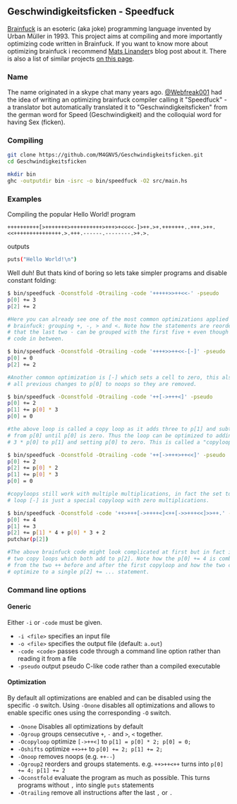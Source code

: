 ## Geschwindigkeitsficken - Speedfuck

[Brainfuck](https://en.wikipedia.org/wiki/Brainfuck) is an esoteric (aka joke)
programming language invented by Urban Müller in 1993. This project aims at
compiling and more importantly optimizing code written in Brainfuck. If you
want to know more about optimizing brainfuck i recommend [Mats Linander](http://calmerthanyouare.org/2015/01/07/optimizing-brainfuck.html)s blog
post about it. There is also a list of similar projects [on this page](https://github.com/lifthrasiir/esotope-bfc/wiki/Comparison).

### Name

The name originated in a skype chat many years ago. [@Webfreak001](https://github.com/WebFreak001) had the idea of
writing an optimizing brainfuck compiler calling it "Speedfuck" - a translator
bot automatically translated it to "Geschwindigkeitsficken" from the german word
for Speed (Geschwindigkeit) and the colloquial word for having Sex (ficken).

### Compiling

```sh
git clone https://github.com/M4GNV5/Geschwindigkeitsficken.git
cd Geschwindigkeitsficken

mkdir bin
ghc -outputdir bin -isrc -o bin/speedfuck -O2 src/main.hs
```

### Examples

Compiling the popular Hello World! program
```b
++++++++++[>+++++++>++++++++++>+++>+<<<<-]>++.>+.+++++++..+++.>++.<<+++++++++++++++.>.+++.------.--------.>+.>.
```
outputs
```sh
puts("Hello World!\n")
```

Well duh! But thats kind of boring so lets take simpler programs and disable constant folding:
```sh
$ bin/speedfuck -Oconstfold -Otrailing -code '+++++>>++<<-' -pseudo
p[0] += 3
p[2] += 2

#Here you can already see one of the most common optimizations applied to
# brainfuck: grouping +, -, > and <. Note how the statements are reordered so
# that the last two - can be grouped with the first five + even though there is
# code in between.

$ bin/speedfuck -Oconstfold -Otrailing -code '++++>>++<<-[-]' -pseudo
p[0] = 0
p[2] += 2

#Another common optimization is [-] which sets a cell to zero, this also turns
# all previous changes to p[0] to noops so they are removed.

$ bin/speedfuck -Oconstfold -Otrailing -code '++[->+++<]' -pseudo
p[0] += 2
p[1] += p[0] * 3
p[0] = 0

#the above loop is called a copy loop as it adds three to p[1] and subtracts one
# from p[0] until p[0] is zero. Thus the loop can be optimized to adding
# 3 * p[0] to p[1] and setting p[0] to zero. This is called a "copyloop"

$ bin/speedfuck -Oconstfold -Otrailing -code '++[->+++>++<<]' -pseudo
p[0] += 2
p[2] += p[0] * 2
p[1] += p[0] * 3
p[0] = 0

#copyloops still work with multiple multiplications, in fact the set to zero
# loop [-] is just a special copyloop with zero multiplications.

$ bin/speedfuck -Oconstfold -code '++>+++[->++++<]<++[->>+++<<]>>++.' -pseudo
p[0] += 4
p[1] += 3
p[2] += p[1] * 4 + p[0] * 3 + 2
putchar(p[2])

#The above brainfuck code might look complicated at first but in fact it's just
# two copy loops which both add to p[2]. Note how the p[0] += 4 is combined
# from the two ++ before and after the first copyloop and how the two copyloops
# optimize to a single p[2] += ... statement.
```

### Command line options

#### Generic
Either `-i` or `-code` must be given.
- `-i <file>` specifies an input file
- `-o <file>` specifies the output file (default: `a.out`)
- `-code <code>` passes code through a command line option rather than reading it from a file
- `-pseudo` output pseudo C-like code rather than a compiled executable

#### Optimization
By default all optimizations are enabled and can be disabled using the specific
`-O` switch. Using `-Onone` disables all optimizations and allows to enable
specific ones using the corresponding `-O` switch.

- `-Onone` Disables all optimizations by default
- `-Ogroup` groups censecutive `+`, `-` and `>`, `<` together.
- `-Ocopyloop` optimize `[->++<]` to `p[1] = p[0] * 2; p[0] = 0;`
- `-Oshifts` optimize `++>++` to `p[0] += 2; p[1] += 2;`
- `-Onoop` removes noops (e.g. `++--`)
- `-Ogroup2` reorders and groups statements. e.g. `++>++<++` turns into `p[0] += 4; p[1] += 2`
- `-Oconstfold` evaluate the program as much as possible. This turns programs without `,` into single `puts` statements
- `-Otrailing` remove all instructions after the last `,` or `.`
